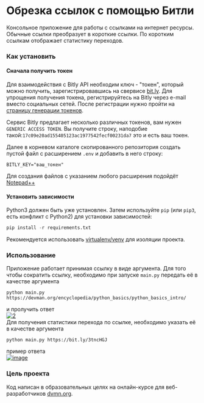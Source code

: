 # Обрезка ссылок с помощью Битли

Консольное приложение для работы с ссылками на интернет ресурсы. Обычные ссылки 
преобразует в короткие ссылки. По коротким ссылкам отображает статистику переходов.


### Как установить

#### Сначала получить токен
Для взаимодействия с Bitly API необходим ключ - "токен", который можно получить,
зарегистрировавшись на свервисе [bit.ly](https://bit.ly). Для упрощения получения 
токена, регистрируйтесь на Bitly через e-mail вместо социальных сетей. После
регистрации нужно пройти на [страницу генерации токенов](https://bitly.com/a/oauth_apps).  

Сервис Bitly предлагает несколько различных токенов, вам нужен `GENERIC ACCESS TOKEN`.
Вы получите строку, наподобие такой:`17c09e20ad155405123ac1977542fecf00231da7` это и 
есть ваш токен.  

Далее в корневом каталоге скопированного репозитория создать пустой файл с 
расширением `.env` и добавить в него строку:
```
BITLY_KEY="ваш_токен"
```
Для создания файлов с указанием любого расширения подойдёт [Notepad++](https://notepad-plus-plus.org/downloads/)

#### Установить зависимости

Python3 должен быть уже установлен. Затем используйте `pip` (или `pip3`, есть 
конфликт с Python2) для установки зависимостей:

```python
pip install -r requirements.txt
```

Рекомендуется использовать [virtualenv/venv](https://docs.python.org/3/library/venv.html)
для изоляции проекта.

### Использование

Приложение работает принимая ссылку в виде аргумента. Для того чтобы сократить 
ссылку, необходимо при запуске `main.py` передать её в качестве аргумента
```
python main.py https://devman.org/encyclopedia/python_basics/python_basics_intro/
```
и пролучить ответ  
<a href="https://imgbb.com/"><img src="https://i.ibb.co/NNMR8Ls/2.png" alt="2" border="0" /></a>  
Для получения статистики перехода по ссылке, необходимо указать её в качестве 
аргумента
```
python main.py https://bit.ly/3tncHGJ
```
пример ответа  
<a href="https://imgbb.com/"><img src="https://i.ibb.co/Q9SJpFc/image.png" alt="image" border="0"></a>
### Цель проекта

Код написан в образовательных целях на онлайн-курсе для веб-разработчиков 
[dvmn.org](https://dvmn.org).